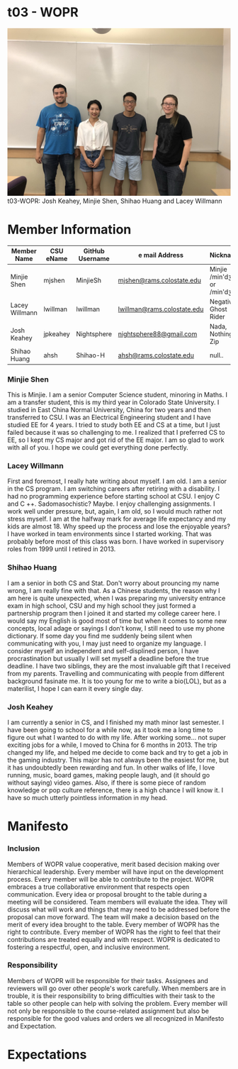 # t03 - WOPR

![Team Picture](/images/Team.jpg)
t03-WOPR: Josh Keahey, Minjie Shen, Shihao Huang and Lacey Willmann

# Member Information
Member Name | CSU eName | GitHub Username | e mail Address | Nickname
----------- | --------- | --------------- | -------------- | --------
Minjie Shen | mjshen | MinjieSh | mjshen@rams.colostate.edu | Minjie /min'dʒiː/ or /min'dʒæ/
Lacey Willmann | lwillman | lwillman | lwillman@rams.colostate.edu | Negative, Ghost Rider
Josh Keahey | jpkeahey | Nightsphere | nightsphere88@gmail.com | Nada, Nothing, Zip
Shihao Huang | ahsh | Shihao-H | ahsh@rams.colostate.edu | null..

### Minjie Shen

This is Minjie. I am a senior Computer Science student, minoring in Maths.
I am a transfer student, this is my third year in Colorado State University. 
I studied in East China Normal University, China for two years and then transferred to CSU. 
I was an Electrical Engineering student and I have studied EE for 4 years. I tried to study both EE and CS at a time, but I just failed because it was so challenging to me. I realized that I preferred CS to EE, so I kept my CS major and got rid of the EE major.
I am so glad to work with all of you. I hope we could get everything done perfectly.


### Lacey Willmann
   First and foremost, I really hate writing about myself. I am old. I am a senior in the CS program. I am switching careers after retiring with a disability. I had no programming experience before starting school at CSU. I enjoy C and C ++. Sadomasochistic? Maybe. I enjoy challenging assignments. I work well under pressure, but, again, I am old, so I would much rather not stress myself. I am at the halfway mark for average life expectancy and my kids are almost 18. Why speed up the process and lose the enjoyable years? I have worked in team environments since I started working. That was probably before most of this class was born. I have worked in supervisory roles from 1999 until I retired in 2013.

### Shihao Huang
I am a senior in both CS and Stat. Don't worry about prouncing my name wrong, I am really fine with that. As a Chinese students, the reason why I am here is quite unexpected, when I was preparing my university entrance exam in high school, CSU and my high school they just formed a partnership program then I joined it and started my college career here.
I would say my English is good most of time but when it comes to some new concepts, local adage or sayings I don't konw, I still need to use my phone dictionary. If some day you find me suddenly being silent when communicating with you, I may just need to organize my language.
I consider myself an independent and self-displined person, I have procrastination but usually I will set myself a deadline before the true deadline. I have two siblings, they are the most invaluable gift that I received from my parents. Travelling and communicating with people from different background fasinate me. It is too young for me to write a bio(LOL), but as a materilist, I hope I can earn it every single day.

### Josh Keahey
I am currently a senior in CS, and I finished my math minor last semester. I have been going to school for a while now, as it took 
me a long time to figure out what I wanted to do with my life. After working some... not super exciting jobs for a while, I moved to 
China for 6 months in 2013. The trip changed my life, and helped me decide to come back and try to get a job in the gaming industry.
This major has not always been the easiest for me, but it has undoubtedly been rewarding and fun. In other walks of life, I love 
running, music, board games, making people laugh, and (it should go without saying) video games. Also, if there is some piece 
of random knowledge or pop culture reference, there is a high chance I will know it. I have so much utterly pointless 
information in my head.
    
# Manifesto

### Inclusion
Members of WOPR value cooperative, merit based decision making over hierarchical leadership. Every member will have input on the development process. Every member will be able to contribute to the project. WOPR embraces a true collaborative environment that respects open communication. Every idea or proposal brought to the table during a meeting will be considered. Team members will evaluate the idea. They will discuss what will work and things that may need to be addressed before the proposal can move forward. The team will make a decision based on the merit of every idea brought to the table. Every member of WOPR has the right to contribute. Every member of WOPR has the right to feel that their contributions are treated equally and with respect. WOPR is dedicated to fostering a respectful, open, and inclusive environment. 

### Responsibility
Members of WOPR will be responsible for their tasks. Assignees and reviewers will go over other people's work carefully. When members are in trouble, it is their responsibility to bring difficulties with their task to the table so other people can help with solving the problem. Every member will not only be responsible to the course-related assignment but also be responsible for the good values and orders we all recognized in Manifesto and Expectation.  

# Expectations

